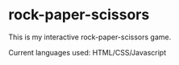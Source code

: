 # rock-paper-scissors

This is my interactive rock-paper-scissors game.

Current languages used: HTML/CSS/Javascript

